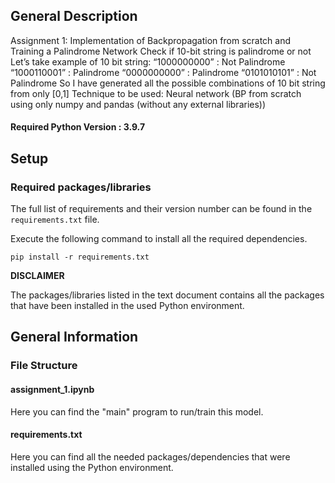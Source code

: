 ## General Description
Assignment 1: Implementation of Backpropagation from scratch and Training a Palindrome Network
Check if 10-bit string is palindrome or not
Let’s take example of 10 bit string:
“1000000000” : Not Palindrome
“1000110001” : Palindrome
“0000000000” : Palindrome
“0101010101” : Not Palindrome
So I have generated all the possible combinations of 10 bit string from only [0,1]
Technique to be used: Neural network (BP from scratch using only numpy and pandas (without any external libraries))

#### Required Python Version : 3.9.7

## Setup

### Required packages/libraries

The full list of requirements and their version number can be found in the `requirements.txt` file.

Execute the following command to install all the required dependencies.

```
pip install -r requirements.txt
```

**DISCLAIMER**

The packages/libraries listed in the text document contains all the packages that have been installed in the used Python environment. 

## General Information

### File Structure

#### assignment_1.ipynb

Here you can find the "main" program to run/train this model.

#### requirements.txt

Here you can find all the needed packages/dependencies that were installed using the Python environment.
